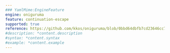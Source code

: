 ```yaml
---
### YamlMime:EngineFeature
engine: oniguruma
feature: continuation-escape
supported: true
reference: https://github.com/kkos/oniguruma/blob/0bbd64dbfb7cd23646cc798470daa5223964cf5b/doc/RE#L182
#description: *content.description
#syntax: *content.syntax
#example: *content.example
---
```

